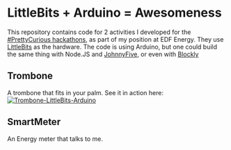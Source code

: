 # LittleBits + Arduino = Awesomeness

This repository contains code for 2 activities I developed for the [#PrettyCurious hackathons](https://www.edfenergy.com/prettycurious/experiences),
as part of my position at EDF Energy.
They use [LittleBits](http://littlebits.cc/) as the hardware.
The code is using Arduino, but one could build the same thing with Node.JS and [JohnnyFive](http://johnny-five.io/), or even with [Blockly](https://developers.google.com/blockly/)

## Trombone
A trombone that fits in your palm.
See it in action here:
[![Trombone-LittleBits-Arduino](http://img.youtube.com/vi/q8ZCtzoAvg0/0.jpg)](http://www.youtube.com/watch?v=q8ZCtzoAvg0)


## SmartMeter
An Energy meter that talks to me.
